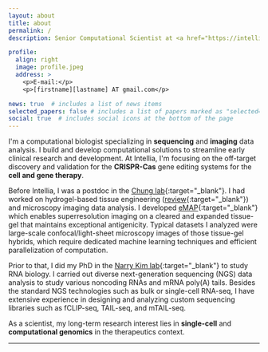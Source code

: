 ```yaml
---
layout: about
title: about
permalink: /
description: Senior Computational Scientist at <a href="https://intelliatx.com" target="_blank">Intellia Therapeutics</a>

profile:
  align: right
  image: profile.jpeg
  address: >
    <p>E-mail:</p>
    <p>[firstname][lastname] AT gmail.com</p>

news: true  # includes a list of news items
selected_papers: false # includes a list of papers marked as "selected={true}"
social: true  # includes social icons at the bottom of the page
---
```


I'm a computational biologist specializing in **sequencing** and **imaging** data analysis. 
I build and develop computational solutions to streamline early clinical research and development. 
At Intellia, I'm focusing on the off-target discovery and validation for the **CRISPR-Cas** gene editing systems for the **cell and gene therapy**.

Before Intellia, I was a postdoc in the [Chung lab](https://chunglab.org){:target="_blank"}.
I had worked on hydrogel-based tissue engineering ([review](https://www.nature.com/articles/s41583-019-0250-1){:target="_blank"}) 
and microscopy imaging data analysis. I developed [eMAP](https://science.org/doi/10.1126/sciadv.abf6589){:target="_blank"} 
which enables superresolution imaging on a cleared and expanded tissue-gel that maintains exceptional antigenicity. 
Typical datasets I analyzed were large-scale confocal/light-sheet microscopy images of those tissue-gel hybrids, 
which require dedicated machine learning techniques and efficient parallelization of computation.

Prior to that, I did my PhD in the [Narry Kim lab](https://narrykim.org){:target="_blank"} to study RNA biology.
I carried out diverse next-generation sequencing (NGS) data analysis to study various noncoding RNAs and mRNA poly(A) tails.
Besides the standard NGS technologies such as bulk or single-cell RNA-seq, 
I have extensive experience in designing and analyzing custom sequencing 
libraries such as fCLIP-seq, TAIL-seq, and mTAIL-seq.

As a scientist, my long-term research interest lies in **single-cell** and **computational genomics** in the therapeutics context. 

---
